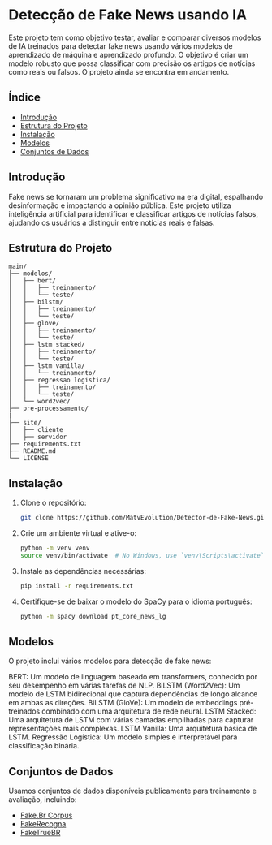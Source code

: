 
# Detecção de Fake News usando IA

Este projeto tem como objetivo testar, avaliar e comparar diversos modelos de IA treinados para detectar fake news usando vários modelos de aprendizado de máquina e aprendizado profundo. O objetivo é criar um modelo robusto que possa classificar com precisão os artigos de notícias como reais ou falsos. O projeto ainda se encontra em andamento.

## Índice

- [Introdução](#introdução)
- [Estrutura do Projeto](#estrutura-do-projeto)
- [Instalação](#instalação)
- [Modelos](#modelos)
- [Conjuntos de Dados](#conjuntos-de-dados)

## Introdução

Fake news se tornaram um problema significativo na era digital, espalhando desinformação e impactando a opinião pública. Este projeto utiliza inteligência artificial para identificar e classificar artigos de notícias falsos, ajudando os usuários a distinguir entre notícias reais e falsas.

## Estrutura do Projeto

```
main/
├── modelos/
│   ├── bert/
│   │   ├── treinamento/
│   │   └── teste/
│   ├── bilstm/
│   │   ├── treinamento/
│   │   └── teste/
│   ├── glove/
│   │   ├── treinamento/
│   │   └── teste/
│   ├── lstm stacked/
│   │   ├── treinamento/
│   │   └── teste/
│   ├── lstm vanilla/
│   │   └── treinamento/
│   ├── regressao logistica/
│   │   ├── treinamento/
│   │   └── teste/
│   └── word2vec/
├── pre-processamento/
|
├── site/
│   ├── cliente
│   ├── servidor
├── requirements.txt
├── README.md
└── LICENSE
```

## Instalação

1. Clone o repositório:
    ```bash
    git clone https://github.com/MatvEvolution/Detector-de-Fake-News.git
    ```

2. Crie um ambiente virtual e ative-o:
    ```bash
    python -m venv venv
    source venv/bin/activate  # No Windows, use `venv\Scripts\activate`
    ```

3. Instale as dependências necessárias:
    ```bash
    pip install -r requirements.txt
    ```
4. Certifique-se de baixar o modelo do SpaCy para o idioma português:
    ```bash
    python -m spacy download pt_core_news_lg
    ```

## Modelos

O projeto inclui vários modelos para detecção de fake news:

BERT: Um modelo de linguagem baseado em transformers, conhecido por seu desempenho em várias tarefas de NLP.
BiLSTM (Word2Vec): Um modelo de LSTM bidirecional que captura dependências de longo alcance em ambas as direções.
BiLSTM (GloVe): Um modelo de embeddings pré-treinados combinado com uma arquitetura de rede neural.
LSTM Stacked: Uma arquitetura de LSTM com várias camadas empilhadas para capturar representações mais complexas.
LSTM Vanilla: Uma arquitetura básica de LSTM.
Regressão Logística: Um modelo simples e interpretável para classificação binária.

## Conjuntos de Dados

Usamos conjuntos de dados disponíveis publicamente para treinamento e avaliação, incluindo:

- [Fake.Br Corpus](https://github.com/roneysco/Fake.br-Corpus)
- [FakeRecogna](https://github.com/Gabriel-Lino-Garcia/FakeRecogna)
- [FakeTrueBR](https://github.com/jpchav98/FakeTrue.Br)

